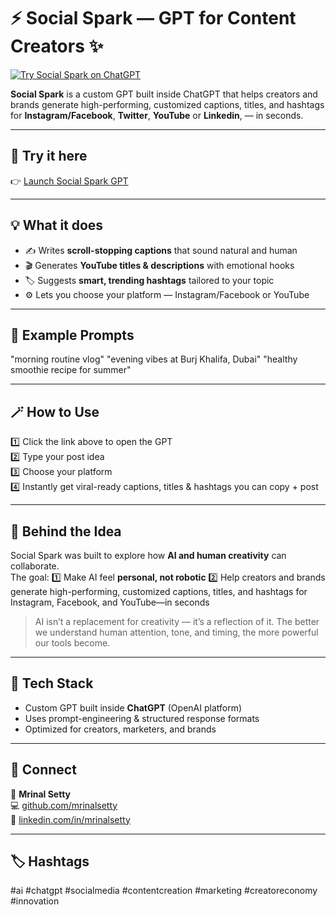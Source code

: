 # ⚡ Social Spark — GPT for Content Creators ✨
[![Try Social Spark on ChatGPT](https://img.shields.io/badge/Try%20on-ChatGPT-blue)](https://chat.openai.com/g/g-68e57ebe45c08191b6920f68e994c3bb-social-spark-by-mrinal-setty)

**Social Spark** is a custom GPT built inside ChatGPT that helps creators and brands generate high-performing, customized captions, titles, and hashtags for **Instagram/Facebook**, **Twitter**, **YouTube** or **Linkedin**, — in seconds.

---

## 🚀 Try it here
👉 [Launch Social Spark GPT](https://chat.openai.com/g/g-68e57ebe45c08191b6920f68e994c3bb-social-spark-by-mrinal-setty)

---

## 💡 What it does
- ✍️ Writes **scroll-stopping captions** that sound natural and human  
- 🎬 Generates **YouTube titles & descriptions** with emotional hooks  
- 🏷️ Suggests **smart, trending hashtags** tailored to your topic  
- ⚙️ Lets you choose your platform — Instagram/Facebook or YouTube

---

## 🧠 Example Prompts
"morning routine vlog"
"evening vibes at Burj Khalifa, Dubai"
"healthy smoothie recipe for summer"

---

## 🪄 How to Use
1️⃣ Click the link above to open the GPT  
2️⃣ Type your post idea  
3️⃣ Choose your platform  
4️⃣ Instantly get viral-ready captions, titles & hashtags you can copy + post

---

## 🧭 Behind the Idea
Social Spark was built to explore how **AI and human creativity** can collaborate.  
The goal: 
1️⃣ Make AI feel **personal, not robotic**
2️⃣ Help creators and brands generate high-performing, customized captions, titles, and hashtags for Instagram, Facebook, and YouTube—in seconds

> AI isn’t a replacement for creativity — it’s a reflection of it.
> The better we understand human attention, tone, and timing, the more powerful our tools become.

---

## 🧰 Tech Stack
- Custom GPT built inside **ChatGPT** (OpenAI platform)  
- Uses prompt-engineering & structured response formats  
- Optimized for creators, marketers, and brands

---

## 📣 Connect
👤 **Mrinal Setty**  
💻 [github.com/mrinalsetty](https://github.com/mrinalsetty)  
💬 [linkedin.com/in/mrinalsetty](https://linkedin.com/in/mrinalsetty)

---

## 🏷️ Hashtags
#ai #chatgpt #socialmedia #contentcreation #marketing #creatoreconomy #innovation
